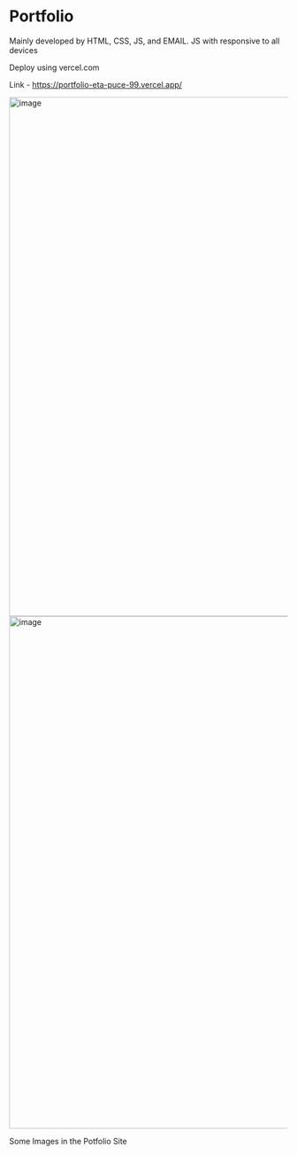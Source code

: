 # Portfolio

Mainly developed by HTML, CSS, JS, and EMAIL. JS with responsive to all devices 

Deploy using vercel.com 

Link - https://portfolio-eta-puce-99.vercel.app/

<img width="1919" height="937" alt="image" src="https://github.com/user-attachments/assets/3955a5ee-b2ef-47ca-b4a5-19df5d24f0ad" />


<img width="1919" height="925" alt="image" src="https://github.com/user-attachments/assets/d489a77b-4ac2-4f69-8cb2-4306d3b9a368" />


Some Images in the Potfolio Site
